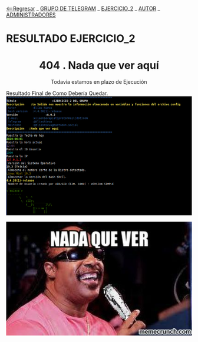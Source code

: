 [<==Regresar](../README.md) _ [GRUPO DE TELEGRAM](https://t.me/shell_cli_bash_scripting) _ [EJERCICIO_2](2_EJERCICIO.md) _ [AUTOR](../about.md) _ [ADMINISTRADORES](../administradores.md)

#   RESULTADO EJERCICIO_2

<html><CENTER><H1>
	404 . Nada que ver aquí
	<Br>
	</H1>
	Todavía estamos en plazo de Ejecución</CENTER></html>

Resultado Final de Como Debería Quedar.
![](2_RESULTADO.png)

<img src="../nover.jpg" title="NADA QUE VER, ESTOS NO SON LOS RESULTADOS QUE BUSCAIS" style="zoom:150%;" />